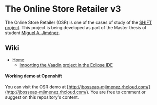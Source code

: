The Online Store Retailer v3
============================

The Online Store Retailer (OSR) is one of the cases of study of the [SHIFT project](http://www.icesi.edu.co/i2t/driso/projects/). This project is being developed as part of the Master thesis of student [Miguel A. Jiménez](http://migueljimenez.co).

## Wiki
+ [Home](#)
	- [Importing the Vaadin project in the Eclipse IDE](https://github.com/unicesi/online-store-retailer/wiki/Importing-the-Vaadin-project-in-the-Eclipse-IDE)

#### Working demo at Openshift

You can visit the OSR demo at [http://jbosseap-mjimenez.rhcloud.com/](http://jbosseap-mjimenez.rhcloud.com/). You are free to comment or suggest on this repository's content.
